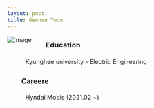 ```yaml
---
layout: post
title: Geonsu Yoon
---
```


<img src="https://user-images.githubusercontent.com/57785895/122384263-7d619500-cfa6-11eb-8250-ffe4ead91b41.jpg" alt="image" style="float:left">

### 　　Education
　　　Kyunghee university - Electric Engineering
<br>
### 　　Careere
　　　Hyndai Mobis (2021.02 ~)
 
 <br>
